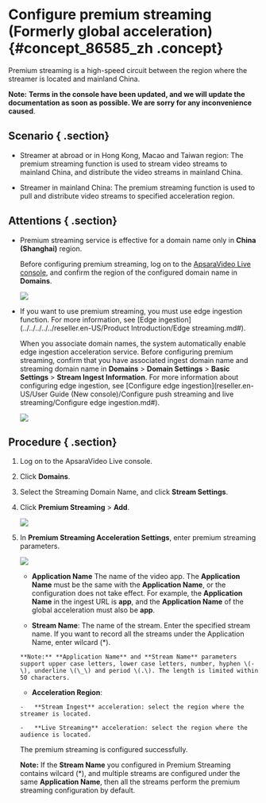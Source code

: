 # Configure premium streaming \(Formerly global acceleration\) {#concept_86585_zh .concept}

Premium streaming is a high-speed circuit between the region where the streamer is located and mainland China.

**Note:** **Terms in the console have been updated, and we will update the documentation as soon as possible. We are sorry for any inconvenience caused**.

## Scenario { .section}

-   Streamer at abroad or in Hong Kong, Macao and Taiwan region: The premium streaming function is used to stream video streams to mainland China, and distribute the video streams in mainland China.

-   Streamer in mainland China: The premium streaming function is used to pull and distribute video streams to specified acceleration region.


## Attentions { .section}

-   Premium streaming service is effective for a domain name only in **China \(Shanghai\)** region.

    Before configuring premium streaming, log on to the [ApsaraVideo Live console](https://partners-intl.aliyun.com/login-required#/live), and confirm the region of the configured domain name in **Domains**.

    ![](http://static-aliyun-doc.oss-cn-hangzhou.aliyuncs.com/assets/img/20697/154719394037027_en-US.png)

-   If you want to use premium streaming, you must use edge ingestion function. For more information, see [Edge ingestion](../../../../../reseller.en-US/Product Introduction/Edge streaming.md#).

    When you associate domain names, the system automatically enable edge ingestion acceleration service. Before configuring premium streaming, confirm that you have associated ingest domain name and streaming domain name in **Domains** \> **Domain Settings** \> **Basic Settings** \> **Stream Ingest Information**. For more information about configuring edge ingestion, see [Configure edge ingestion](reseller.en-US/User Guide (New console)/Configure push streaming and live streaming/Configure edge ingestion.md#).

    ![](http://static-aliyun-doc.oss-cn-hangzhou.aliyuncs.com/assets/img/20697/154719394021682_en-US.png)


## Procedure { .section}

1.  Log on to the ApsaraVideo Live console.
2.  Click **Domains**.
3.  Select the Streaming Domain Name, and click **Stream Settings**.
4.  Click **Premium Streaming** \> **Add**.

    ![](http://static-aliyun-doc.oss-cn-hangzhou.aliyuncs.com/assets/img/20697/154719394021684_en-US.png)

5.  In **Premium Streaming Acceleration Settings**, enter premium streaming parameters.

    ![](http://static-aliyun-doc.oss-cn-hangzhou.aliyuncs.com/assets/img/20697/154719394021685_en-US.png)

    -    **Application Name** The name of the video app. The **Application Name** must be the same with the **Application Name**, or the configuration does not take effect. For example, the **Application Name** in the ingest URL is **app**, and the **Application Name** of the global acceleration must also be **app**.

    -    **Stream Name**: The name of the stream. Enter the specified stream name. If you want to record all the streams under the Application Name, enter wilcard \(\*\).

        **Note:** **Application Name** and **Stream Name** parameters support upper case letters, lower case letters, number, hyphen \(-\), underline \(\_\) and period \(.\). The length is limited within 50 characters.

    -    **Acceleration Region**:

        -   **Stream Ingest** acceleration: select the region where the streamer is located.

        -   **Live Streaming** acceleration: select the region where the audience is located.

    The premium streaming is configured successfully.

    **Note:** If the **Stream Name** you configured in Premium Streaming contains wilcard \(\*\), and multiple streams are configured under the same **Application Name**, then all the streams perform the premium streaming configuration by default.


